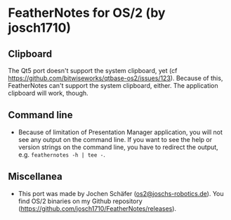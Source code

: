 # FeatherNotes for OS/2 (by josch1710)

## Clipboard
The Qt5 port doesn't support the system clipboard, yet 
(cf https://github.com/bitwiseworks/qtbase-os2/issues/123).
Because of this, FeatherNotes can't support the system clipboard, either.
The application clipboard will work, though. 

## Command line
* Because of limitation of Presentation Manager application, you will not see
any output on the command line. If you want to see the help or version strings
on the command line, you have to redirect the output, e.g. `feathernotes -h | tee -`.

## Miscellanea
* This port was made by Jochen Schäfer (os2@joschs-robotics.de). You find OS/2 binaries
 on my Github repository (https://github.com/josch1710/FeatherNotes/releases).


